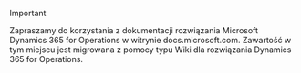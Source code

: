 > [!IMPORTANT]
> Zapraszamy do korzystania z dokumentacji rozwiązania Microsoft Dynamics 365 for Operations w witrynie docs.microsoft.com. Zawartość w tym miejscu jest migrowana z pomocy typu Wiki dla rozwiązania Dynamics 365 for Operations. 

